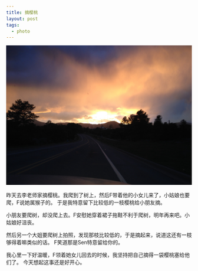 ```yaml
---
title: 摘樱桃
layout: post
tags:
  - photo
---
```


![](/media/files/2015/07/08/sky.jpg)

昨天去李老师家摘樱桃。我爬到了树上，然后F带着他的小女儿来了，小姑娘也要爬，F说她属猴子的。
于是我特意留下比较低的一枝樱桃给小朋友摘。

小朋友要爬树，却没爬上去。F安慰她穿着裙子拖鞋不利于爬树，明年再来吧。小姑娘好沮丧。

然后另一个大姐要爬树上拍照，发现那枝比较低的，于是摘起来，说道这还有一枝够得着嘛类似的话。
F笑道那是Sen特意留给你的。

我心里一下好温暖，F领着她女儿回去的时候，我坚持把自己摘得一袋樱桃塞给他们了。
今天想起这事还是好开心。
